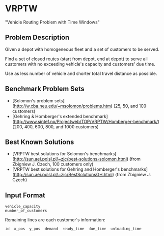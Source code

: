 VRPTW
=====

"Vehicle Routing Problem with Time Windows"

## Problem Description

  Given a depot with homogeneous fleet and a set of customers to be served.
  
  Find a set of closed routes (start from depot, end at depot) to serve all customers with no exceeding vehicle's capacity and customers' due time.
  
  Use as less number of vehicle and shorter total travel distance as possible.

## Benchmark Problem Sets 

 * [Solomon's problem sets] (http://w.cba.neu.edu/~msolomon/problems.htm) (25, 50, and 100 customers)
 * [Gehring & Homberger's extended benchmark] (http://www.sintef.no/Projectweb/TOP/VRPTW/Homberger-benchmark/) (200, 400, 600, 800, and 1000 customers)

## Best Known Solutions

 * [VRPTW best solutions for Solomon's benchmarks] (http://sun.aei.polsl.pl/~zjc/best-solutions-solomon.html) (from Zbigniew J. Czech, 100 customers only)
 * [VRPTW best solutions for Gehring and Homberger's benchmarks] (http://sun.aei.polsl.pl/~zjc/BestSolutionsGH.html) (from Zbigniew J. Czech)

## Input Format

    vehicle_capacity
    number_of_customers
     
  Remaining lines are each customer's information:
  
    id  x_pos  y_pos  demand  ready_time  due_time  unloading_time
     
  
   

